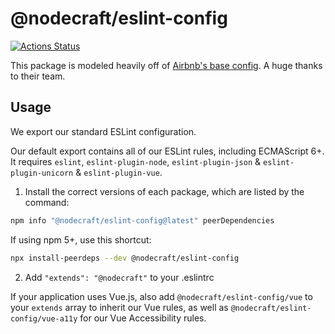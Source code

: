# @nodecraft/eslint-config
[![Actions Status](https://github.com/nodecraft/eslint-config/workflows/Test/badge.svg)](https://github.com/nodecraft/eslint-config/actions)

This package is modeled heavily off of [Airbnb's base config](https://github.com/airbnb/javascript/tree/master/packages/eslint-config-airbnb-base). A huge thanks to their team.

## Usage

We export our standard ESLint configuration.

Our default export contains all of our ESLint rules, including ECMAScript 6+. It requires `eslint`, `eslint-plugin-node`, `eslint-plugin-json` & `eslint-plugin-unicorn` & `eslint-plugin-vue`.

1. Install the correct versions of each package, which are listed by the command:

```sh
npm info "@nodecraft/eslint-config@latest" peerDependencies
```

If using npm 5+, use this shortcut:

```sh
npx install-peerdeps --dev @nodecraft/eslint-config
```


2. Add `"extends": "@nodecraft"` to your .eslintrc

If your application uses Vue.js, also add `@nodecraft/eslint-config/vue` to your `extends` array to inherit our Vue rules, as well as `@nodecraft/eslint-config/vue-a11y` for our Vue Accessibility rules.